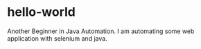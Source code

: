 # hello-world
Another Beginner in Java Automation.
I am automating some web application with selenium and java. 
